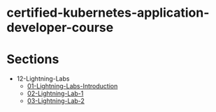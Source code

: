 # certified-kubernetes-application-developer-course

# Sections

* 12-Lightning-Labs
    * [01-Lightning-Labs-Introduction](./docs/12-Lightning-Labs/01-Lightning-Labs-Introduction.md)
    * [02-Lightning-Lab-1](./docs/12-Lightning-Labs/02-Lightning-Lab-1.md)
    * [03-Lightning-Lab-2](./docs/12-Lightning-Labs/03-Lightning-Lab-2.md)
